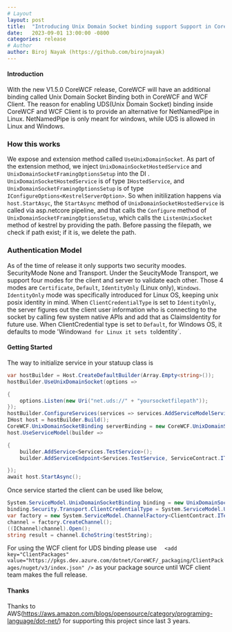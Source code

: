 ```yaml
---
# Layout
layout: post
title:  "Introducing Unix Domain Socket binding support Support in CoreWCF and WCF Client"
date:   2023-09-01 13:00:00 -0800
categories: release
# Author
author: Biroj Nayak (https://github.com/birojnayak)
---
```

#### Introduction
With the new V1.5.0 CoreWCF release, CoreWCF will have an additional binding called Unix Domain Socket Binding both in CoreWCF and WCF Client. The reason for enabling UDS(Unix Domain Socket) binding inside CoreWCF and WCF Client is to provide an alternative for NetNamedPipe in Linux. NetNamedPipe is only meant for windows, while UDS is allowed in Linux and Windows.

### How this works
We expose and extension method called `UseUnixDomainSocket`. As part of the extension method, we inject `UnixDomainSocketHostedService` and `UnixDomainSocketFramingOptionsSetup` into the DI . `UnixDomainSocketHostedService` is of type `IHostedService`, and `UnixDomainSocketFramingOptionsSetup` is of type `IConfigureOptions<KestrelServerOption>`.  So when initilization happens via `host.StartAsyc`, the `StartAsync` method of `UnixDomainSocketHostedService` is called via asp.netcore pipeline, and that calls the `Configure` method of `UnixDomainSocketFramingOptionsSetup`, which calls the `ListenUnixSocket` method of kestrel by providing the path. Before passing the filepath, we check if path exist; if it is, we delete the path.

### Authentication Model
As of the time of release it only supports two security moodes. SecurityMode None and Transport. Under the SeucityMode Transport, we support four modes for the client and server to validate each other. Those 4 modes are `Certificate`, `Default`, `IdentityOnly` (Linux only), `Windows`. `IdentityOnly` mode was specifically introduced for Linux OS, keeping unix posix identity in mind. When `ClientCredentialType` is set to `IdentityOnly`, the server figures out the client user information who is connecting to the socket by calling few system native APIs and add that as ClaimsIdentity for future use. When ClientCredential type is set to `Default`, for Windows OS, it defaults to mode 'Window` and for Linux it sets to `Identity`.

#### Getting Started

The way to initialize service in your statuup class is

```csharp
var hostBuilder = Host.CreateDefaultBuilder(Array.Empty<string>());
hostBuilder.UseUnixDomainSocket(options =>

{
    options.Listen(new Uri("net.uds://" + "yoursocketfilepath"));
});
hostBuilder.ConfigureServices(services => services.AddServiceModelServices());
IHost host = hostBuilder.Build();
CoreWCF.UnixDomainSocketBinding serverBinding = new CoreWCF.UnixDomainSocketBinding(SecurityMode.);
host.UseServiceModel(builder =>

{
    builder.AddService<Services.TestService>();
    builder.AddServiceEndpoint<Services.TestService, ServiceContract.ITestService>(serverBinding, "net.uds://" + "yoursocketfilepath");

});
await host.StartAsync();
```
Once service started the client can be used like below,
```csharp
System.ServiceModel.UnixDomainSocketBinding binding = new UnixDomainSocketBinding(System.ServiceModel.SecurityMode.Transport);
binding.Security.Transport.ClientCredentialType = System.ServiceModel.UnixDomainSocketClientCredentialType.IdentityOnly;
var factory = new System.ServiceModel.ChannelFactory<ClientContract.ITestService>(binding, new System.ServiceModel.EndpointAddress(new Uri("net.uds://" + yoursocketfilepath)));
channel = factory.CreateChannel();
((IChannel)channel).Open();
string result = channel.EchoString(testString);
```
For using the WCF client for UDS binding please use `  <add key="ClientPackages" value="https://pkgs.dev.azure.com/dotnet/CoreWCF/_packaging/ClientPackages/nuget/v3/index.json" />` as your package source until WCF client team makes the full release.

#### Thanks

Thanks to AWS(https://aws.amazon.com/blogs/opensource/category/programing-language/dot-net/) for supporting this project since last 3 years.
